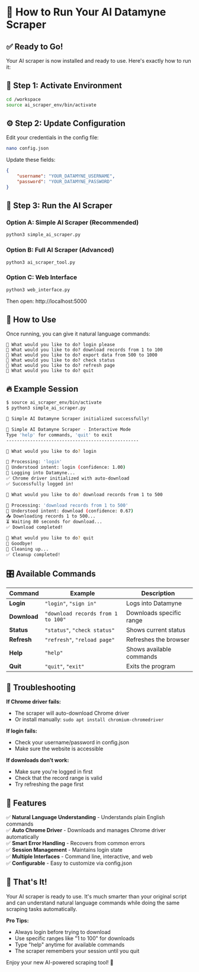 # 🤖 How to Run Your AI Datamyne Scraper

## ✅ Ready to Go! 

Your AI scraper is now installed and ready to use. Here's exactly how to run it:

## 🚀 Step 1: Activate Environment
```bash
cd /workspace
source ai_scraper_env/bin/activate
```

## ⚙️ Step 2: Update Configuration
Edit your credentials in the config file:
```bash
nano config.json
```

Update these fields:
```json
{
    "username": "YOUR_DATAMYNE_USERNAME",
    "password": "YOUR_DATAMYNE_PASSWORD"
}
```

## 🎯 Step 3: Run the AI Scraper

### Option A: Simple AI Scraper (Recommended)
```bash
python3 simple_ai_scraper.py
```

### Option B: Full AI Scraper (Advanced)
```bash
python3 ai_scraper_tool.py
```

### Option C: Web Interface
```bash
python3 web_interface.py
```
Then open: http://localhost:5000

## 💬 How to Use

Once running, you can give it natural language commands:

```
🤖 What would you like to do? login please
🤖 What would you like to do? download records from 1 to 100
🤖 What would you like to do? export data from 500 to 1000
🤖 What would you like to do? check status
🤖 What would you like to do? refresh page
🤖 What would you like to do? quit
```

## 🔥 Example Session

```bash
$ source ai_scraper_env/bin/activate
$ python3 simple_ai_scraper.py

🤖 Simple AI Datamyne Scraper initialized successfully!

🚀 Simple AI Datamyne Scraper - Interactive Mode
Type 'help' for commands, 'quit' to exit
--------------------------------------------------

🤖 What would you like to do? login

🎯 Processing: 'login'
💭 Understood intent: login (confidence: 1.00)
🔐 Logging into Datamyne...
✅ Chrome driver initialized with auto-download
✅ Successfully logged in!

🤖 What would you like to do? download records from 1 to 500

🎯 Processing: 'download records from 1 to 500'
💭 Understood intent: download (confidence: 0.67)
📥 Downloading records 1 to 500...
⏳ Waiting 80 seconds for download...
✅ Download completed!

🤖 What would you like to do? quit
👋 Goodbye!
🧹 Cleaning up...
✅ Cleanup completed!
```

## 🎛️ Available Commands

| Command | Example | Description |
|---------|---------|-------------|
| **Login** | `"login"`, `"sign in"` | Logs into Datamyne |
| **Download** | `"download records from 1 to 100"` | Downloads specific range |
| **Status** | `"status"`, `"check status"` | Shows current status |
| **Refresh** | `"refresh"`, `"reload page"` | Refreshes the browser |
| **Help** | `"help"` | Shows available commands |
| **Quit** | `"quit"`, `"exit"` | Exits the program |

## 🔧 Troubleshooting

**If Chrome driver fails:**
- The scraper will auto-download Chrome driver
- Or install manually: `sudo apt install chromium-chromedriver`

**If login fails:**
- Check your username/password in config.json
- Make sure the website is accessible

**If downloads don't work:**
- Make sure you're logged in first
- Check that the record range is valid
- Try refreshing the page first

## 🌟 Features

✅ **Natural Language Understanding** - Understands plain English commands  
✅ **Auto Chrome Driver** - Downloads and manages Chrome driver automatically  
✅ **Smart Error Handling** - Recovers from common errors  
✅ **Session Management** - Maintains login state  
✅ **Multiple Interfaces** - Command line, interactive, and web  
✅ **Configurable** - Easy to customize via config.json  

## 🎉 That's It!

Your AI scraper is ready to use. It's much smarter than your original script and can understand natural language commands while doing the same scraping tasks automatically.

**Pro Tips:**
- Always login before trying to download
- Use specific ranges like "1 to 100" for downloads
- Type "help" anytime for available commands
- The scraper remembers your session until you quit

Enjoy your new AI-powered scraping tool! 🚀